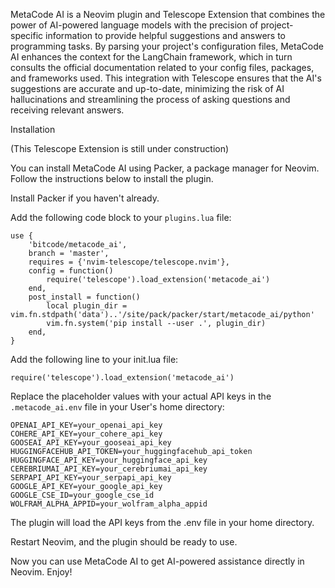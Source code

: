 MetaCode AI is a Neovim plugin and Telescope Extension that combines the power of AI-powered language models with the precision of project-specific information to provide helpful suggestions and answers to programming tasks. By parsing your project's configuration files, MetaCode AI enhances the context for the LangChain framework, which in turn consults the official documentation related to your config files, packages, and frameworks used. This integration with Telescope ensures that the AI's suggestions are accurate and up-to-date, minimizing the risk of AI hallucinations and streamlining the process of asking questions and receiving relevant answers.

Installation

(This Telescope Extension is still under construction)

You can install MetaCode AI using Packer, a package manager for Neovim. Follow the instructions below to install the plugin.

Install Packer if you haven't already.

Add the following code block to your `plugins.lua` file:

```
use {
    'bitcode/metacode_ai',
    branch = 'master',
    requires = {'nvim-telescope/telescope.nvim'},
    config = function()
        require('telescope').load_extension('metacode_ai')
    end,
    post_install = function()
        local plugin_dir = vim.fn.stdpath('data')..'/site/pack/packer/start/metacode_ai/python'
        vim.fn.system('pip install --user .', plugin_dir)
    end,
}
```

Add the following line to your init.lua file:


`require('telescope').load_extension('metacode_ai')`


Replace the placeholder values with your actual API keys in the `.metacode_ai.env` file in your User's home directory:

```
OPENAI_API_KEY=your_openai_api_key
COHERE_API_KEY=your_cohere_api_key
GOOSEAI_API_KEY=your_gooseai_api_key
HUGGINGFACEHUB_API_TOKEN=your_huggingfacehub_api_token
HUGGINGFACE_API_KEY=your_huggingface_api_key
CEREBRIUMAI_API_KEY=your_cerebriumai_api_key
SERPAPI_API_KEY=your_serpapi_api_key
GOOGLE_API_KEY=your_google_api_key
GOOGLE_CSE_ID=your_google_cse_id
WOLFRAM_ALPHA_APPID=your_wolfram_alpha_appid
```

The plugin will load the API keys from the .env file in your home directory.

Restart Neovim, and the plugin should be ready to use.

Now you can use MetaCode AI to get AI-powered assistance directly in Neovim. Enjoy!
